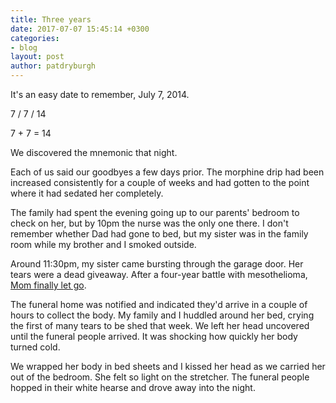 ```yaml
---
title: Three years
date: 2017-07-07 15:45:14 +0300
categories:
- blog
layout: post
author: patdryburgh
---
```


It's an easy date to remember, July 7, 2014. 

7 / 7 / 14

7 + 7 = 14

We discovered the mnemonic that night.

Each of us said our goodbyes a few days prior. The morphine drip had been increased consistently for a couple of weeks and had gotten to the point where it had sedated her completely.

The family had spent the evening going up to our parents' bedroom to check on her, but by 10pm the nurse was the only one there. I don't remember whether Dad had gone to bed, but my sister was in the family room while my brother and I smoked outside.

Around 11:30pm, my sister came bursting through the garage door. Her tears were a dead giveaway. After a four-year battle with mesothelioma, [Mom finally let go][mom].

The funeral home was notified and indicated they'd arrive in a couple of hours to collect the body. My family and I huddled around her bed, crying the first of many tears to be shed that week. We left her head uncovered until the funeral people arrived. It was shocking how quickly her body turned cold.

We wrapped her body in bed sheets and I kissed her head as we carried her out of the bedroom. She felt so light on the stretcher. The funeral people hopped in their white hearse and drove away into the night.

[mom]: /blog/a-tribute/
